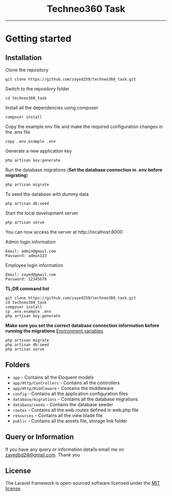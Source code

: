 <h1 align="center">Techneo360 Task</h1>

----------

# Getting started

## Installation

Clone the repository

    git clone https://github.com/zayed259/techneo360_task.git

Switch to the repository folder

    cd techneo360_task

Install all the dependencies using composer

    composer install

Copy the example env file and make the required configuration changes in the .env file

    copy .env.example .env

Generate a new application key

    php artisan key:generate

Run the database migrations (**Set the database connection in .env before migrating**)

    php artisan migrate

To seed the database with dummy data

    php artisan db:seed

Start the local development server

    php artisan serve

You can now access the server at http://localhost:8000

Admin login information

    Email: admin@gmail.com
    Password: admin123

Employee login information

    Email: zayed@gmail.com
    Password: 12345678
    
**TL;DR command list**

    git clone https://github.com/zayed259/techneo360_task.git
    cd techneo360_task
    composer install
    cp .env.example .env
    php artisan key:generate
    
**Make sure you set the correct database connection information before running the migrations** [Environment variables](#environment-variables)

    php artisan migrate
    php artisan db:seed
    php artisan serve

## Folders

- `app` - Contains all the Eloquent models
- `app/Http/Controllers` - Contains all the controllers
- `app/Http/Middleware` - Contains the middleware
- `config` - Contains all the application configuration files
- `database/migrations` - Contains all the database migrations
- `database/seeds` - Contains the database seeder
- `routes` - Contains all the web routes defined in web.php file
- `resources` - Contains all the view blade file
- `public` - Contains all the assets file, storage link folder

## Query or Information

If you have any query or information details email me on [zayedbd24@gmail.com](mailto:zayedbd24@gmail.com). Thank you

## License

The Laravel framework is open-sourced software licensed under the [MIT license](https://opensource.org/licenses/MIT).
